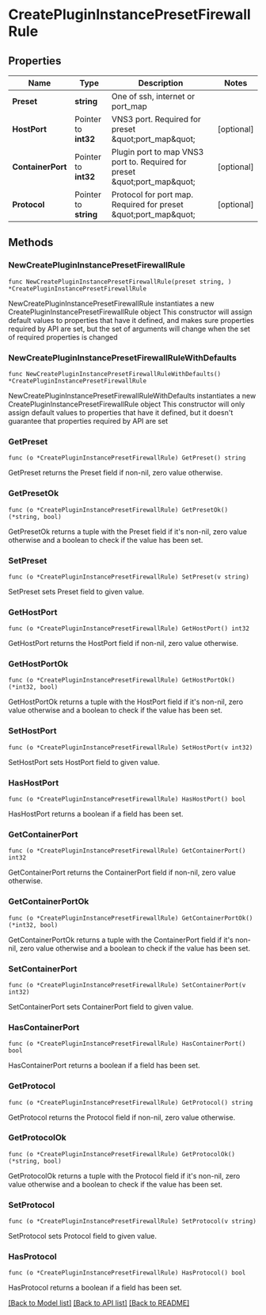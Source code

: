 # CreatePluginInstancePresetFirewallRule

## Properties

Name | Type | Description | Notes
------------ | ------------- | ------------- | -------------
**Preset** | **string** | One of ssh, internet or port_map | 
**HostPort** | Pointer to **int32** | VNS3 port. Required for preset \&quot;port_map\&quot; | [optional] 
**ContainerPort** | Pointer to **int32** | Plugin port to map VNS3 port to. Required for preset \&quot;port_map\&quot; | [optional] 
**Protocol** | Pointer to **string** | Protocol for port map. Required for preset \&quot;port_map\&quot; | [optional] 

## Methods

### NewCreatePluginInstancePresetFirewallRule

`func NewCreatePluginInstancePresetFirewallRule(preset string, ) *CreatePluginInstancePresetFirewallRule`

NewCreatePluginInstancePresetFirewallRule instantiates a new CreatePluginInstancePresetFirewallRule object
This constructor will assign default values to properties that have it defined,
and makes sure properties required by API are set, but the set of arguments
will change when the set of required properties is changed

### NewCreatePluginInstancePresetFirewallRuleWithDefaults

`func NewCreatePluginInstancePresetFirewallRuleWithDefaults() *CreatePluginInstancePresetFirewallRule`

NewCreatePluginInstancePresetFirewallRuleWithDefaults instantiates a new CreatePluginInstancePresetFirewallRule object
This constructor will only assign default values to properties that have it defined,
but it doesn't guarantee that properties required by API are set

### GetPreset

`func (o *CreatePluginInstancePresetFirewallRule) GetPreset() string`

GetPreset returns the Preset field if non-nil, zero value otherwise.

### GetPresetOk

`func (o *CreatePluginInstancePresetFirewallRule) GetPresetOk() (*string, bool)`

GetPresetOk returns a tuple with the Preset field if it's non-nil, zero value otherwise
and a boolean to check if the value has been set.

### SetPreset

`func (o *CreatePluginInstancePresetFirewallRule) SetPreset(v string)`

SetPreset sets Preset field to given value.


### GetHostPort

`func (o *CreatePluginInstancePresetFirewallRule) GetHostPort() int32`

GetHostPort returns the HostPort field if non-nil, zero value otherwise.

### GetHostPortOk

`func (o *CreatePluginInstancePresetFirewallRule) GetHostPortOk() (*int32, bool)`

GetHostPortOk returns a tuple with the HostPort field if it's non-nil, zero value otherwise
and a boolean to check if the value has been set.

### SetHostPort

`func (o *CreatePluginInstancePresetFirewallRule) SetHostPort(v int32)`

SetHostPort sets HostPort field to given value.

### HasHostPort

`func (o *CreatePluginInstancePresetFirewallRule) HasHostPort() bool`

HasHostPort returns a boolean if a field has been set.

### GetContainerPort

`func (o *CreatePluginInstancePresetFirewallRule) GetContainerPort() int32`

GetContainerPort returns the ContainerPort field if non-nil, zero value otherwise.

### GetContainerPortOk

`func (o *CreatePluginInstancePresetFirewallRule) GetContainerPortOk() (*int32, bool)`

GetContainerPortOk returns a tuple with the ContainerPort field if it's non-nil, zero value otherwise
and a boolean to check if the value has been set.

### SetContainerPort

`func (o *CreatePluginInstancePresetFirewallRule) SetContainerPort(v int32)`

SetContainerPort sets ContainerPort field to given value.

### HasContainerPort

`func (o *CreatePluginInstancePresetFirewallRule) HasContainerPort() bool`

HasContainerPort returns a boolean if a field has been set.

### GetProtocol

`func (o *CreatePluginInstancePresetFirewallRule) GetProtocol() string`

GetProtocol returns the Protocol field if non-nil, zero value otherwise.

### GetProtocolOk

`func (o *CreatePluginInstancePresetFirewallRule) GetProtocolOk() (*string, bool)`

GetProtocolOk returns a tuple with the Protocol field if it's non-nil, zero value otherwise
and a boolean to check if the value has been set.

### SetProtocol

`func (o *CreatePluginInstancePresetFirewallRule) SetProtocol(v string)`

SetProtocol sets Protocol field to given value.

### HasProtocol

`func (o *CreatePluginInstancePresetFirewallRule) HasProtocol() bool`

HasProtocol returns a boolean if a field has been set.


[[Back to Model list]](../README.md#documentation-for-models) [[Back to API list]](../README.md#documentation-for-api-endpoints) [[Back to README]](../README.md)


